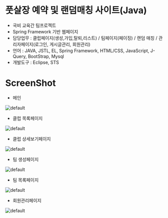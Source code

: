 # 풋살장 예약 및 랜덤매칭 사이트(Java)
 - 국비 교육간 팀프로젝트
 - Spring Framework 기반 웹페이지
 - 담당업무 : 클럽페이지(생성,가입,탈퇴,리스트) / 팀페이지(페이징) / 랜덤 매칭 / 관리자페이지(로그인, 게시글관리, 회원관리)
 - 언어 : JAVA, JSTL, EL, Spring Framework, HTML/CSS, JavaScript, J-Query, BootStrap, Mysql
 - 개발도구 : Eclipse, STS

# ScreenShot
 - 메인
 
 ![default](https://user-images.githubusercontent.com/38024403/47078223-c8e3a400-d23d-11e8-909d-f69d5a5f269f.jpg)
 
 
 - 클럽 목록페이지
  
  ![default](https://user-images.githubusercontent.com/38024403/47078477-5c1cd980-d23e-11e8-99bc-d2438ad9ea68.jpg)

 - 클럽 상세보기페이지
 
 ![default](https://user-images.githubusercontent.com/38024403/47078618-a605bf80-d23e-11e8-8631-e76d81e7095a.jpg)

 
 - 팀 생성페이지
 
 ![default](https://user-images.githubusercontent.com/38024403/47078576-938b8600-d23e-11e8-941b-36eb5d37d70c.jpg)

 
 - 팀 목록페이지
 
 ![default](https://user-images.githubusercontent.com/38024403/47078631-adc56400-d23e-11e8-8ae6-c39b50cdc34a.jpg)

 
 - 회원관리페이지
 
 ![default](https://user-images.githubusercontent.com/38024403/47078640-b322ae80-d23e-11e8-97f4-08ad0521c4a4.jpg)

